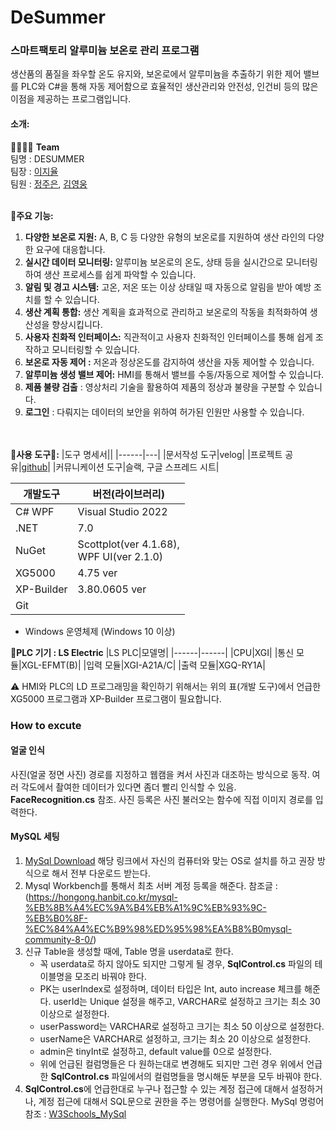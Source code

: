 # DeSummer
### 스마트팩토리 알루미늄 보온로 관리 프로그램
생산품의 품질을 좌우할 온도 유지와, 보온로에서 알루미늄을 추출하기 위한 제어 밸브를 PLC와 C#을 통해 자동 제어함으로 효율적인 생산관리와 안전성, 인건비 등의 많은 이점을 제공하는 프로그램입니다.

#### 소개:
👩‍💻👨‍💻 **Team**
</br>
팀명 : DESUMMER</br>
팀장 : [이지율](https://github.com/JiyulLe)</br>
팀원 : [정주은](https://github.com/gatemap), [김영웅](https://github.com/YwKim98)
</br></br>

**📃주요 기능:**
1. **다양한 보온로 지원:** A, B, C 등 다양한 유형의 보온로를 지원하여 생산 라인의 다양한 요구에 대응합니다.
2. **실시간 데이터 모니터링:** 알루미늄 보온로의 온도, 상태 등을 실시간으로 모니터링하여 생산 프로세스를 쉽게 파악할 수 있습니다.
3. **알림 및 경고 시스템:** 고온, 저온 또는 이상 상태일 때 자동으로 알림을 받아 예방 조치를 할 수 있습니다.
4. **생산 계획 통합:** 생산 계획을 효과적으로 관리하고 보온로의 작동을 최적화하여 생산성을 향상시킵니다.
5. **사용자 친화적 인터페이스:** 직관적이고 사용자 친화적인 인터페이스를 통해 쉽게 조작하고 모니터링할 수 있습니다.
6. **보온로 자동 제어 :** 저온과 정상온도를 감지하여 생산을 자동 제어할 수 있습니다.
7. **알루미늄 생성 밸브 제어:** HMI를 통해서 밸브를 수동/자동으로 제어할 수 있습니다.
8. **제품 불량 검출** : 영상처리 기술을 활용하여 제품의 정상과 불량을 구분할 수 있습니다.
9. **로그인** : 다뤄지는 데이터의 보안을 위하여 허가된 인원만 사용할 수 있습니다.

</br></br>
**🔧사용 도구🔨:**
|도구 명세서||
|------|---|
|문서작성 도구|velog|
|프로젝트 공유|[github](https://github.com/gatemap/DeSummer)|
|커뮤니케이션 도구|슬랙, 구글 스프레드 시트|


|개발도구|버전(라이브러리)|
|------|---|
|C# WPF|Visual Studio 2022|
|.NET|7.0|
|NuGet|Scottplot(ver 4.1.68),</br> WPF UI(ver 2.1.0)|
|XG5000|4.75 ver|
|XP-Builder|3.80.0605 ver|
|Git||
+ Windows 운영체제 (Windows 10 이상)

**🔌PLC 기기 : LS Electric**
|LS PLC|모델명|
|------|------|
|CPU|XGI|
|통신 모듈|XGL-EFMT(B)|
|입력 모듈|XGI-A21A/C|
|출력 모듈|XGQ-RY1A|

⚠️ HMI와 PLC의 LD 프로그래밍을 확인하기 위해서는 위의 표(개발 도구)에서 언급한 XG5000 프로그램과 XP-Builder 프로그램이 필요합니다.

### How to excute
#### 얼굴 인식
사진(얼굴 정면 사진) 경로를 지정하고 웹캠을 켜서 사진과 대조하는 방식으로 동작. 여러 각도에서 촬여한 데이터가 있다면 좀더 빨리 인식할 수 있음.</br>
**FaceRecognition.cs** 참조. 사진 등록은 사진 불러오는 함수에 직접 이미지 경로를 입력한다.

#### MySQL 세팅
1. [MySql Download](https://dev.mysql.com/downloads/installer/) 해당 링크에서 자신의 컴퓨터와 맞는 OS로 설치를 하고 권장 방식으로 해서 전부 다운로드 받는다.
2. Mysql Workbench를 통해서 최초 서버 계정 등록을 해준다. 참조글 : (https://hongong.hanbit.co.kr/mysql-%EB%8B%A4%EC%9A%B4%EB%A1%9C%EB%93%9C-%EB%B0%8F-%EC%84%A4%EC%B9%98%ED%95%98%EA%B8%B0mysql-community-8-0/)
3. 신규 Table을 생성할 때에, Table 명을 userdata로 한다.
   - 꼭 userdata로 하지 않아도 되지만 그렇게 될 경우, **SqlControl.cs** 파일의 테이블명을 모조리 바꿔야 한다.
   - PK는 userIndex로 설정하며, 데이터 타입은 Int, auto increase 체크를 해준다. userId는 Unique 설정을 해주고, VARCHAR로 설정하고 크기는 최소 30 이상으로 설정한다.
   - userPassword는 VARCHAR로 설정하고 크기는 최소 50 이상으로 설정한다.
   - userName은 VARCHAR로 설정하고, 크기는 최소 20 이상으로 설정한다.
   - admin은 tinyInt로 설정하고, default value를 0으로 설정한다.
   - 위에 언급된 컬럼명들은 다 원하는대로 변경해도 되지만 그런 경우 위에서 언급한 **SqlControl.cs** 파일에서의 컬럼명들을 명시해둔 부분을 모두 바꿔야 한다.
4. **SqlControl.cs**에 언급한대로 누구나 접근할 수 있는 계정 접근에 대해서 설정하거나, 계정 접근에 대해서 SQL문으로 권한을 주는 명령어를 실행한다. MySql 명렁어 참조 : [W3Schools_MySql](https://www.w3schools.com/mysql/mysql_exercises.asp)
